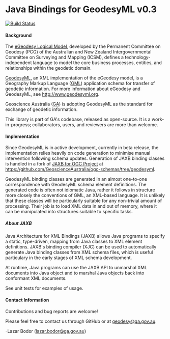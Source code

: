 # Java Bindings for GeodesyML v0.3

[![Build Status](https://travis-ci.org/GeoscienceAustralia/geodesyml-java-bindings.svg?branch=master)](https://travis-ci.org/GeoscienceAustralia/geodesyml-java-bindings)

#### Background

<!-- ##### eGeodesy-->

The [eGeodesy Logical Model](http://icsm.govspace.gov.au/egeodesy/), developed by the
Permanent Committee on Geodesy (PCG) of the Australian and New Zealand
Intergovernmental Committee on Surveying and Mapping (ICSM), defines a
technology-independent language to model the core business processes, entities,
and relationships within the geodetic domain.

<!-- ##### GeodesyML-->

[GeodesyML](http://github.com/GeoscienceAustralia/GeodesyML), an XML
implementation of the eGeodesy model, is a Geography Markup Language
([GML](http://www.opengeospatial.org/standards/gml))
application schema for transfer of geodetic information. For more information
about eGeodesy and GeodesyML, see http://www.geodesyml.org.

<!-- ##### Geoscience Australia-->

Geoscience Australia ([GA](http://www.ga.gov.au)) is adopting GeodesyML as the standard for
exchange of geodetic information.

This library is part of GA's codebase, released as open-source. It is a
work-in-progress; collaborators, users, and reviewers are more than welcome.

#### Implementation

Since GeodesyML is in active development, currently in beta release,
the implementation relies heavily on code generation to minimise manual
intervention following schema updates. Generation of JAXB binding classes is handled
in a fork of [JAXB for OGC Project](http://www.ogcnetwork.net/jaxb4ogc) at
https://github.com/GeoscienceAustralia/ogc-schemas/tree/geodesyml.

GeodesyML binding classes are generated in an almost one-to-one correspondence
with GeodesyML schema element definitions. The generated code is often not
idiomatic Java, rather it follows in structure more closely the conventions of
GML, an XML-based language. It is unlikely that these classes will be
particularly suitable for any non-trivial amount of processing. Their job is to
load XML data in and out of memory, where it can be manipulated into structures
suitable to specific tasks.

##### About JAXB
Java Architecture for XML Bindings (JAXB) allows Java programs to specify a
static, type-driven, mapping from Java classes to XML element definitions.
JAXB's binding compiler (XJC) can be used to automatically generate Java
binding classes from XML schema files, which is useful particulary in the early
stages of XML schema development.

At runtime, Java programs can use the JAXB API to unmarshal XML documents into Java object and to marshal
Java objects back into conformant XML documents.

See unit tests for examples of usage.

#### Contact Information

Contributions and bug reports are welcome!

Please feel free to contact us through GitHub or at geodesy@ga.gov.au.

-Lazar Bodor (lazar.bodor@ga.gov.au)






